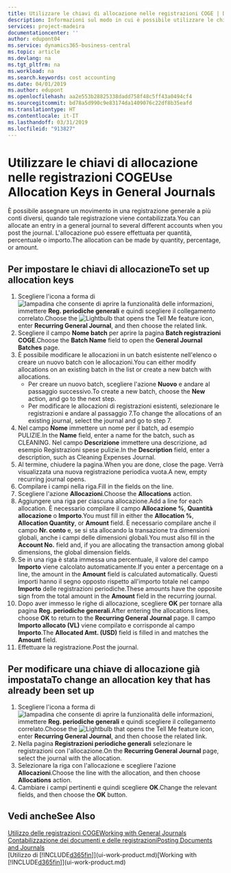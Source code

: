 ```yaml
---
title: Utilizzare le chiavi di allocazione nelle registrazioni COGE | Documenti Microsoft
description: Informazioni sul modo in cui è possibile utilizzare le chiavi di allocazione nelle registrazioni.
services: project-madeira
documentationcenter: ''
author: edupont04
ms.service: dynamics365-business-central
ms.topic: article
ms.devlang: na
ms.tgt_pltfrm: na
ms.workload: na
ms.search.keywords: cost accounting
ms.date: 04/01/2019
ms.author: edupont
ms.openlocfilehash: aa2e553b28825338dadd758f48c5ff43a0494cf4
ms.sourcegitcommit: bd78a5d990c9e83174da1409076c22df8b35eafd
ms.translationtype: HT
ms.contentlocale: it-IT
ms.lasthandoff: 03/31/2019
ms.locfileid: "913827"
---
```

# <a name="use-allocation-keys-in-general-journals"></a><span data-ttu-id="a2ec8-103">Utilizzare le chiavi di allocazione nelle registrazioni COGE</span><span class="sxs-lookup"><span data-stu-id="a2ec8-103">Use Allocation Keys in General Journals</span></span>
<span data-ttu-id="a2ec8-104">È possibile assegnare un movimento in una registrazione generale a più conti diversi, quando tale registrazione viene contabilizzata.</span><span class="sxs-lookup"><span data-stu-id="a2ec8-104">You can allocate an entry in a general journal to several different accounts when you post the journal.</span></span> <span data-ttu-id="a2ec8-105">L'allocazione può essere effettuata per quantità, percentuale o importo.</span><span class="sxs-lookup"><span data-stu-id="a2ec8-105">The allocation can be made by quantity, percentage, or amount.</span></span>

## <a name="to-set-up-allocation-keys"></a><span data-ttu-id="a2ec8-106">Per impostare le chiavi di allocazione</span><span class="sxs-lookup"><span data-stu-id="a2ec8-106">To set up allocation keys</span></span>
1. <span data-ttu-id="a2ec8-107">Scegliere l'icona a forma di ![lampadina che consente di aprire la funzionalità delle informazioni](media/ui-search/search_small.png "Informazioni sull'operazione che si desidera eseguire"), immettere **Reg. periodiche generali** e quindi scegliere il collegamento correlato.</span><span class="sxs-lookup"><span data-stu-id="a2ec8-107">Choose the ![Lightbulb that opens the Tell Me feature](media/ui-search/search_small.png "Tell me what you want to do") icon, enter **Recurring General Journal**, and then choose the related link.</span></span>
2. <span data-ttu-id="a2ec8-108">Scegliere il campo **Nome batch** per aprire la pagina **Batch registrazioni COGE**.</span><span class="sxs-lookup"><span data-stu-id="a2ec8-108">Choose the **Batch Name** field to open the **General Journal Batches** page.</span></span>
3. <span data-ttu-id="a2ec8-109">È possibile modificare le allocazioni in un batch esistente nell'elenco o creare un nuovo batch con le allocazioni.</span><span class="sxs-lookup"><span data-stu-id="a2ec8-109">You can either modify allocations on an existing batch in the list or create a new batch with allocations.</span></span>
   * <span data-ttu-id="a2ec8-110">Per creare un nuovo batch, scegliere l'azione **Nuovo** e andare al passaggio successivo.</span><span class="sxs-lookup"><span data-stu-id="a2ec8-110">To create a new batch, choose the **New** action, and go to the next step.</span></span>
   * <span data-ttu-id="a2ec8-111">Per modificare le allocazioni di registrazioni esistenti, selezionare le registrazioni e andare al passaggio 7.</span><span class="sxs-lookup"><span data-stu-id="a2ec8-111">To change the allocations of an existing journal, select the journal and go to step 7.</span></span>    
4. <span data-ttu-id="a2ec8-112">Nel campo **Nome** immettere un nome per il batch, ad esempio PULIZIE.</span><span class="sxs-lookup"><span data-stu-id="a2ec8-112">In the **Name** field, enter a name for the batch, such as CLEANING.</span></span> <span data-ttu-id="a2ec8-113">Nel campo **Descrizione** immettere una descrizione, ad esempio Registrazioni spese pulizie.</span><span class="sxs-lookup"><span data-stu-id="a2ec8-113">In the **Description** field, enter a description, such as Cleaning Expenses Journal.</span></span>
5. <span data-ttu-id="a2ec8-114">Al termine, chiudere la pagina.</span><span class="sxs-lookup"><span data-stu-id="a2ec8-114">When you are done, close the page.</span></span> <span data-ttu-id="a2ec8-115">Verrà visualizzata una nuova registrazione periodica vuota.</span><span class="sxs-lookup"><span data-stu-id="a2ec8-115">A new, empty recurring journal opens.</span></span>
6. <span data-ttu-id="a2ec8-116">Compilare i campi nella riga.</span><span class="sxs-lookup"><span data-stu-id="a2ec8-116">Fill in the fields on the line.</span></span>
7. <span data-ttu-id="a2ec8-117">Scegliere l'azione **Allocazioni**.</span><span class="sxs-lookup"><span data-stu-id="a2ec8-117">Choose the **Allocations** action.</span></span>
8. <span data-ttu-id="a2ec8-118">Aggiungere una riga per ciascuna allocazione.</span><span class="sxs-lookup"><span data-stu-id="a2ec8-118">Add a line for each allocation.</span></span> <span data-ttu-id="a2ec8-119">È necessario compilare il campo **Allocazione %**, **Quantità allocazione** o **Importo**.</span><span class="sxs-lookup"><span data-stu-id="a2ec8-119">You must fill in either the **Allocation %**, **Allocation Quantity**, or **Amount** field.</span></span> <span data-ttu-id="a2ec8-120">È necessario compilare anche il campo **Nr. conto** e, se si sta allocando la transazione tra dimensioni globali, anche i campi delle dimensioni globali.</span><span class="sxs-lookup"><span data-stu-id="a2ec8-120">You must also fill in the **Account No.** field and, if you are allocating the transaction among global dimensions, the global dimension fields.</span></span>
9. <span data-ttu-id="a2ec8-121">Se in una riga è stata immessa una percentuale, il valore del campo **Importo** viene calcolato automaticamente.</span><span class="sxs-lookup"><span data-stu-id="a2ec8-121">If you enter a percentage on a line, the amount in the **Amount** field is calculated automatically.</span></span> <span data-ttu-id="a2ec8-122">Questi importi hanno il segno opposto rispetto all'importo totale nel campo **Importo** delle registrazioni periodiche.</span><span class="sxs-lookup"><span data-stu-id="a2ec8-122">These amounts have the opposite sign from the total amount in the **Amount** field in the recurring journal.</span></span>
10. <span data-ttu-id="a2ec8-123">Dopo aver immesso le righe di allocazione, scegliere **OK** per tornare alla pagina **Reg. periodiche generali**.</span><span class="sxs-lookup"><span data-stu-id="a2ec8-123">After entering the allocations lines, choose **OK** to return to the **Recurring General Journal** page.</span></span> <span data-ttu-id="a2ec8-124">Il campo **Importo allocato (VL)** viene compilato e corrisponde al campo **Importo**.</span><span class="sxs-lookup"><span data-stu-id="a2ec8-124">The **Allocated Amt. (USD)** field is filled in and matches the **Amount** field.</span></span>
11. <span data-ttu-id="a2ec8-125">Effettuare la registrazione.</span><span class="sxs-lookup"><span data-stu-id="a2ec8-125">Post the journal.</span></span>

## <a name="to-change-an-allocation-key-that-has-already-been-set-up"></a><span data-ttu-id="a2ec8-126">Per modificare una chiave di allocazione già impostata</span><span class="sxs-lookup"><span data-stu-id="a2ec8-126">To change an allocation key that has already been set up</span></span>
1. <span data-ttu-id="a2ec8-127">Scegliere l'icona a forma di ![lampadina che consente di aprire la funzionalità delle informazioni](media/ui-search/search_small.png "Informazioni sull'operazione che si desidera eseguire"), immettere **Reg. periodiche generali** e quindi scegliere il collegamento correlato.</span><span class="sxs-lookup"><span data-stu-id="a2ec8-127">Choose the ![Lightbulb that opens the Tell Me feature](media/ui-search/search_small.png "Tell me what you want to do") icon, enter **Recurring General Journal**, and then choose the related link.</span></span>
2. <span data-ttu-id="a2ec8-128">Nella pagina **Registrazioni periodiche generali** selezionare le registrazioni con l'allocazione.</span><span class="sxs-lookup"><span data-stu-id="a2ec8-128">On the **Recurring General Journal** page, select the journal with the allocation.</span></span>
3. <span data-ttu-id="a2ec8-129">Selezionare la riga con l'allocazione e scegliere l'azione **Allocazioni**.</span><span class="sxs-lookup"><span data-stu-id="a2ec8-129">Choose the line with the allocation, and then choose **Allocations** action.</span></span>
4. <span data-ttu-id="a2ec8-130">Cambiare i campi pertinenti e quindi scegliere **OK**.</span><span class="sxs-lookup"><span data-stu-id="a2ec8-130">Change the relevant fields, and then choose the **OK** button.</span></span>

## <a name="see-also"></a><span data-ttu-id="a2ec8-131">Vedi anche</span><span class="sxs-lookup"><span data-stu-id="a2ec8-131">See Also</span></span>
[<span data-ttu-id="a2ec8-132">Utilizzo delle registrazioni COGE</span><span class="sxs-lookup"><span data-stu-id="a2ec8-132">Working with General Journals</span></span>](ui-work-general-journals.md)  
[<span data-ttu-id="a2ec8-133">Contabilizzazione dei documenti e delle registrazioni</span><span class="sxs-lookup"><span data-stu-id="a2ec8-133">Posting Documents and Journals</span></span>](ui-post-documents-journals.md)  
<span data-ttu-id="a2ec8-134">[Utilizzo di [!INCLUDE[d365fin](includes/d365fin_md.md)]](ui-work-product.md)</span><span class="sxs-lookup"><span data-stu-id="a2ec8-134">[Working with [!INCLUDE[d365fin](includes/d365fin_md.md)]](ui-work-product.md)</span></span>
